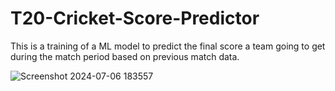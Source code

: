 # T20-Cricket-Score-Predictor
This is a training of a ML model to predict the final score a team going to get during the match period based on previous match data.

![Screenshot 2024-07-06 183557](https://github.com/NishanD21/T20-Cricket-Score-Predictor/assets/108488940/8cc98f48-b603-4f4c-a758-3417c4f064bc)
